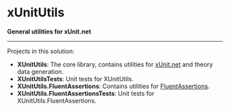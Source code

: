 # xUnitUtils
**General utilities for xUnit.net**

***

Projects in this solution:
- **XUnitUtils**: The core library, contains utilities for [xUnit.net](https://xunit.net/) and theory data generation.
- **XUnitUtilsTests**: Unit tests for XUnitUtils.
- **XUnitUtils.FluentAssertions**: Contains utilities for [FluentAssertions](https://fluentassertions.com/).
- **XUnitUtils.FluentAssertionsTests**: Unit tests for XUnitUtils.FluentAssertions.